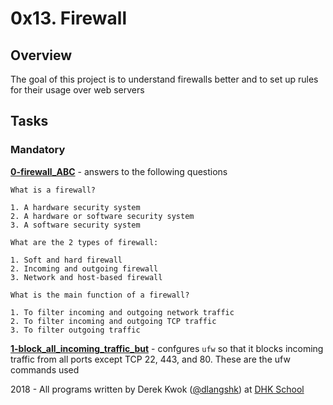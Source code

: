 # 0x13. Firewall

## Overview
The goal of this project is to understand firewalls better and to set up rules for their usage over web servers

## Tasks
### Mandatory
**[0-firewall_ABC](0-firewall_ABC)** - answers to the following questions
```
What is a firewall?

1. A hardware security system
2. A hardware or software security system
3. A software security system

What are the 2 types of firewall:

1. Soft and hard firewall
2. Incoming and outgoing firewall
3. Network and host-based firewall

What is the main function of a firewall?

1. To filter incoming and outgoing network traffic
2. To filter incoming and outgoing TCP traffic
3. To filter outgoing traffic
```

**[1-block_all_incoming_traffic_but](1-block_all_incoming_traffic_but)** - confgures `ufw` so that it blocks incoming traffic from all ports except TCP 22, 443, and 80. These are the ufw commands used


2018 - All programs written by Derek Kwok ([@dlangshk](https://twitter.com/dlangshk)) at [DHK School](https://www.dhkschool.com/)
